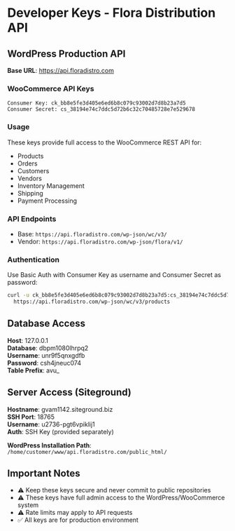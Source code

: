 # Developer Keys - Flora Distribution API

## WordPress Production API
**Base URL**: https://api.floradistro.com

### WooCommerce API Keys
```
Consumer Key: ck_bb8e5fe3d405e6ed6b8c079c93002d7d8b23a7d5
Consumer Secret: cs_38194e74c7ddc5d72b6c32c70485728e7e529678
```

### Usage
These keys provide full access to the WooCommerce REST API for:
- Products
- Orders
- Customers
- Vendors
- Inventory Management
- Shipping
- Payment Processing

### API Endpoints
- Base: `https://api.floradistro.com/wp-json/wc/v3/`
- Vendor: `https://api.floradistro.com/wp-json/flora/v1/`

### Authentication
Use Basic Auth with Consumer Key as username and Consumer Secret as password:
```bash
curl -u ck_bb8e5fe3d405e6ed6b8c079c93002d7d8b23a7d5:cs_38194e74c7ddc5d72b6c32c70485728e7e529678 \
  https://api.floradistro.com/wp-json/wc/v3/products
```

## Database Access
**Host**: 127.0.0.1  
**Database**: dbpm1080lhrpq2  
**Username**: unr9f5qnxgdfb  
**Password**: csh4jneuc074  
**Table Prefix**: avu_

## Server Access (Siteground)
**Hostname**: gvam1142.siteground.biz  
**SSH Port**: 18765  
**Username**: u2736-pgt6vpiklij1  
**Auth**: SSH Key (provided separately)

**WordPress Installation Path**: `/home/customer/www/api.floradistro.com/public_html/`

## Important Notes
- ⚠️ Keep these keys secure and never commit to public repositories
- ⚠️ These keys have full admin access to the WordPress/WooCommerce system
- ⚠️ Rate limits may apply to API requests
- ✅ All keys are for production environment

